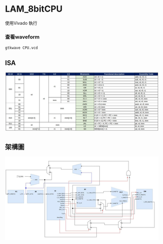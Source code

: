 # LAM_8bitCPU

使用Vivado 執行

### 查看waveform
```bash=
gtkwave CPU.vcd
```
## ISA
![alt text](img/ISA.JPG)
## 架構圖
![alt text](img/8bitsCPU.JPG)
